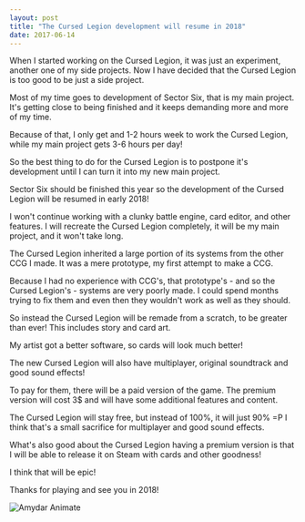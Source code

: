 ```yaml
---
layout: post
title: "The Cursed Legion development will resume in 2018"
date: 2017-06-14
---
```


When I started working on the Cursed Legion, it was just an experiment, another one of my side projects.
Now I have decided that the Cursed Legion is too good to be just a side project.

Most of my time goes to development of Sector Six, that is my main project.
It's getting close to being finished and it keeps demanding more and more of my time.

Because of that, I only get and 1-2 hours week to work the Cursed Legion, while my main project gets 3-6 hours per day!

So the best thing to do for the Cursed Legion is to postpone it's development until I can turn it into my new main project.

Sector Six should be finished this year so the development of the Cursed Legion will be resumed in early 2018!

I won't continue working with a clunky battle engine, card editor, and other features.
I will recreate the Cursed Legion completely, it will be my main project, and it won't take long.

The Cursed Legion inherited a large portion of its systems from the other CCG I made.
It was a mere prototype, my first attempt to make a CCG.

Because I had no experience with CCG's, that prototype's - and so the Cursed Legion's - systems are very poorly made.
I could spend months trying to fix them and even then they wouldn't work as well as they should.

So instead the Cursed Legion will be remade from a scratch, to be greater than ever!
This includes story and card art.

My artist got a better software, so cards will look much better!

The new Cursed Legion will also have multiplayer, original soundtrack and good sound effects!

To pay for them, there will be a paid version of the game.
The premium version will cost 3$ and will have some additional features and content.

The Cursed Legion will stay free, but instead of 100%, it will just 90% =P
I think that's a small sacrifice for multiplayer and good sound effects.

What's also good about the Cursed Legion having a premium version is that I will be able to release it on Steam with cards and other goodness!

I think that will be epic!

Thanks for playing and see you in 2018!

![Amydar Animate](http://i.imgur.com/TbL8PfW.png)
